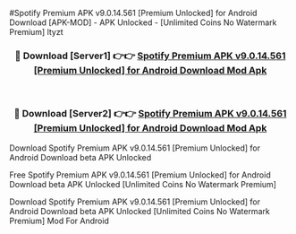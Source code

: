 #Spotify Premium APK v9.0.14.561 [Premium Unlocked] for Android Download [APK-MOD] - APK Unlocked - [Unlimited Coins No Watermark Premium] ltyzt



<div align="center">

<h3>🔴 Download [Server1] 👉👉 <a href="https://momento.my/?title=Spotify_Premium_APK_v9.0.14.561_[Premium_Unlocked]_for_Android_Download">Spotify Premium APK v9.0.14.561 [Premium Unlocked] for Android Download Mod Apk</a></h3><br>

<h3>🔴 Download [Server2] 👉👉 <a href="https://momento.my/?title=Spotify_Premium_APK_v9.0.14.561_[Premium_Unlocked]_for_Android_Download">Spotify Premium APK v9.0.14.561 [Premium Unlocked] for Android Download Mod Apk</a></h3>
</div>



Download Spotify Premium APK v9.0.14.561 [Premium Unlocked] for Android Download beta APK Unlocked

Free Spotify Premium APK v9.0.14.561 [Premium Unlocked] for Android Download beta APK Unlocked [Unlimited Coins No Watermark Premium]

Download Spotify Premium APK v9.0.14.561 [Premium Unlocked] for Android Download beta APK Unlocked [Unlimited Coins No Watermark Premium] Mod For Android
